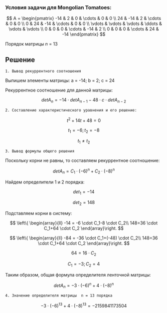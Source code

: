 ### Условия задачи для Mongolian Tomatoes:
  
$$    
A =     
 \begin{pmatrix}    
  -14 & 2 & 0 & \cdots & 0 & 0 \\    
  24 & -14 & 2 & \cdots & 0 & 0 \\    
  0 & 24 & -14 & \cdots & 0 & 0 \\    
  \vdots  & \vdots & \vdots & \ddots & \vdots & \vdots  \\    
  0 & 0 & 0 & \cdots & -14 & 2 \\    
  0 & 0 & 0 & \cdots & 24 & -14     
 \end{pmatrix}    
$$

Порядок матрицы *n* = 13
## Решение

	1. Вывод рекуррентного соотношения
Выпишем элементы матрицы:	 a = -14; b = 2; c = 24

Рекуррентное соотношение для данной матрицы:

$$
det A_n =  -14 \cdot  det A_{n-1} - 48 \cdot  c \cdot   det A_{n-2} 
$$    

	2. Составление характеристического уравнения и его решение:
$$
t^2 + 14t + 48 = 0
$$  

 $$
t_{1}=-6;  t_{2}=-8
$$

$$
t_{1}\neq t_{2}
$$

	3. Вывод формулы общего решения
Поскольку корни не равны, то составляем рекуррентное соотношение: 

$$
det A_n =  C_1\cdot(-6)^n+C_2\cdot(-8)^n
$$    

Найдем определители 1 и 2 порядка:

$$
det _1 = -14
$$    

$$
det _2 = 148
$$ 

Подставляем корни в систему:

$$ 
\left\{ \begin{array}{ll} 
-14 = -6 \cdot C_1-8 \cdot C_2\\
148=36 \cdot C_1+64 \cdot C_2  
\end{array}\right.  $$

$$ 
\left\{ \begin{array}{ll} 
-84 = -36 \cdot C_1+(-48) \cdot C_2\\
148=36 \cdot C_1+64 \cdot C_2  
\end{array}\right.  $$

$$
64 = 16\cdot C_2
$$

$$
C_1=-3; C_2=4 
$$

Таким образом, общая формула определителя ленточной матрицы:

$$
det A_n =  -3\cdot(-6)^n+4\cdot(-8)^n
$$   
 
	4. Значение определителя матрицы  n = 13 порядка
 
$$
-3\cdot(-6)^{13}+4\cdot(-8)^{13} =-2159841173504
$$

